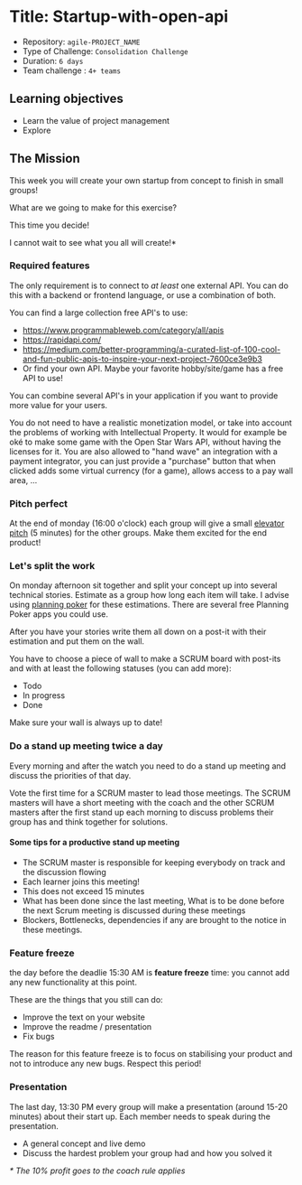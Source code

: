 # Title: Startup-with-open-api

- Repository: `agile-PROJECT_NAME`
- Type of Challenge: `Consolidation Challenge`
- Duration: `6 days`
- Team challenge : `4+ teams`

## Learning objectives
- Learn the value of project management
- Explore 

## The Mission
This week you will create your own startup from concept to finish in small groups!

What are we going to make for this exercise?

This time you decide!

I cannot wait to see what you all will create!*

### Required features
The only requirement is to connect to *at least* one external API. You can do this with a backend or frontend language, or use a combination of both.

You can find a large collection free API's to use:
- https://www.programmableweb.com/category/all/apis
- https://rapidapi.com/
- https://medium.com/better-programming/a-curated-list-of-100-cool-and-fun-public-apis-to-inspire-your-next-project-7600ce3e9b3
- Or find your own API. Maybe your favorite hobby/site/game has a free API to use!

You can combine several API's in your application if you want to provide more value for your users.

You do not need to have a realistic monetization model, or take into account the problems of working with Intellectual Property. It would for example be oké to make some game with the Open Star Wars API, without having the licenses for it.
You are also allowed to "hand wave" an integration with a payment integrator, you can just provide a "purchase" button that when clicked adds some virtual currency (for a game), allows access to a pay wall area, ...

### Pitch perfect
At the end of monday (16:00 o'clock) each group will give a small [elevator pitch](https://en.wikipedia.org/wiki/Elevator_pitch) (5 minutes) for the other groups. Make them excited for the end product!

### Let's split the work
On monday afternoon sit together and split your concept up into several technical stories. Estimate as a group how long each item will take. I advise using [planning poker](https://en.wikipedia.org/wiki/Planning_poker) for these estimations.
There are several free Planning Poker apps you could use.

After you have your stories write them all down on a post-it with their estimation and put them on the wall.

You have to choose a piece of wall to make a SCRUM board with post-its and with at least the following statuses (you can add more):

- Todo
- In progress
- Done

Make sure your wall is always up to date!

### Do a stand up meeting twice a day
Every morning and after the watch you need to do a stand up meeting and discuss the priorities of that day.

Vote the first time for a SCRUM master to lead those meetings. The SCRUM masters will have a short meeting with the coach and the other SCRUM masters after the first stand up each morning to discuss problems their group has and think together for solutions.

#### Some tips for a productive stand up meeting
* The SCRUM master is responsible for keeping everybody on track and the discussion flowing
* Each learner joins this meeting!
* This does not exceed 15 minutes
* What has been done since the last meeting, What is to be done before the next Scrum meeting is discussed during these meetings
* Blockers, Bottlenecks, dependencies if any are brought to the notice in these meetings.

### Feature freeze
the day before the deadlie 15:30 AM is __feature freeze__ time: you cannot add any new functionality at this point.

These are the things that you still can do:

- Improve the text on your website
- Improve the readme / presentation
- Fix bugs

The reason for this feature freeze is to focus on stabilising your product and not to introduce any new bugs. Respect this period!

### Presentation
The last day, 13:30 PM every group will make a presentation (around 15-20 minutes) about their start up. 
Each member needs to speak during the presentation.

- A general concept and live demo
- Discuss the hardest problem your group had and how you solved it

_* The 10% profit goes to the coach rule applies_